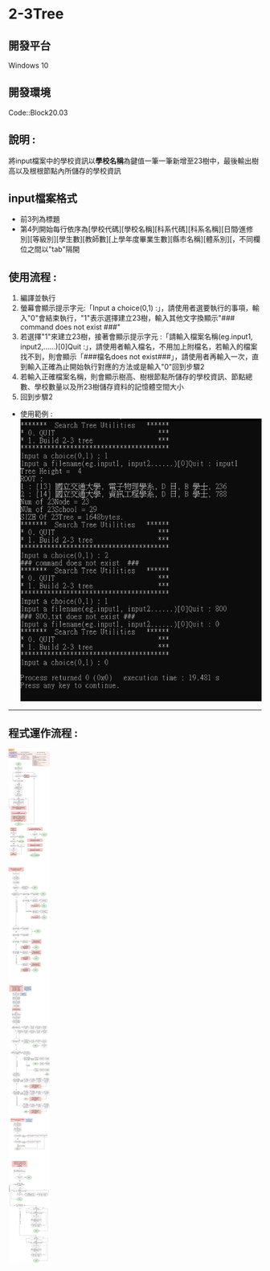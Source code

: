 # 2-3Tree

## 開發平台
Windows 10

## 開發環境
Code::Block20.03

## 說明 : 
將input檔案中的學校資訊以**學校名稱**為鍵值一筆一筆新增至23樹中，最後輸出樹高以及根根節點內所儲存的學校資訊

## input檔案格式
- 前3列為標題  
- 第4列開始每行依序為[學校代碼][學校名稱][科系代碼][科系名稱][日間∕進修別][等級別][學生數][教師數][上學年度畢業生數][縣市名稱][體系別][，不同欄位之間以"tab"隔開  

## 使用流程 :
1. 編譯並執行
2. 螢幕會顯示提示字元:「Input a choice(0,1) :」，請使用者選要執行的事項，輸入"0"會結束執行，"1"表示選擇建立23樹，輸入其他文字換顯示"### command does not exist  ###"
3. 若選擇"1"來建立23樹，接著會顯示提示字元 :「請輸入檔案名稱(eg.input1, input2,......)[0]Quit :」，請使用者輸入檔名，不用加上附檔名，若輸入的檔案找不到，則會顯示「###檔名does not exist###」，請使用者再輸入一次，直到輸入正確為止開始執行對應的方法或是輸入"0"回到步驟2
4. 若輸入正確檔案名稱，則會顯示樹高、樹根節點所儲存的學校資訊、節點總數、學校數量以及所23樹儲存資料的記憶體空間大小
5. 回到步驟2
- 使用範例 : 
![image](https://github.com/YunTing-Lee/2-3Tree/blob/main/Picture/demo.PNG)

---
## 程式運作流程 : 
![image](https://github.com/YunTing-Lee/2-3Tree/blob/main/Picture/TwoThreeTree%20Flow%20Chart.png)